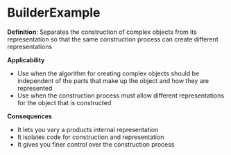 # BuilderExample

**Definition**: Separates the construction of complex objects from its representation so that the same construction process can create different representations

**Applicability**

- Use when the algorithm for creating complex objects should be independent of the parts that make up the object and how they are represented
- Use when the construction process must allow different representations for the object that is constructed

**Consequences**

- It lets you vary a products internal representation
- It isolates code for construction and representation
- It gives you finer control over the construction process